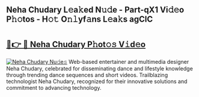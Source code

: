 ## Neha Chudary L𝚎a𝚔ed N𝚞𝚍e - Part-qX1 Vi𝚍𝚎o P𝚑𝚘tos - H𝚘𝚝 O𝚗𝚕yf𝚊ns L𝚎a𝚔s agClC

# <h2><a href="http://kf800vb.oniu.top/?m=Neha+Chudary">🔗👉 🔴 Neha Chudary P𝚑ot𝚘𝚜 V𝚒d𝚎o</a></h2>

[![Neha Chudary Nu𝚍e𝚜](https://i.imgur.com/0qMVB7G.gif)](http://kf800vb.oniu.top/?m=Neha+Chudary)
Web-based entertainer and multimedia designer Neha Chudary, celebrated for disseminating dance and lifestyle knowledge through trending dance sequences and short videos. Trailblazing technologist Neha Chudary, recognized for their innovative solutions and commitment to advancing technology.  

